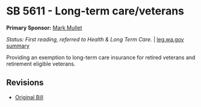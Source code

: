 # SB 5611 - Long-term care/veterans
**Primary Sponsor:** [Mark Mullet](/person/leg/mark.mullet.md)

*Status: First reading, referred to Health & Long Term Care.* | [leg.wa.gov summary](https://app.leg.wa.gov/billsummary?BillNumber=5611&Year=2021)

Providing an exemption to long-term care insurance for retired veterans and retirement eligible veterans.

## Revisions
* [Original Bill](1/)